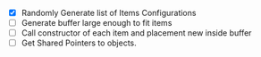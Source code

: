 - [x] Randomly Generate list of Items Configurations 
- [ ] Generate buffer large enough to fit items 
- [ ] Call constructor of each item and placement new inside buffer
- [ ] Get Shared Pointers to objects. 
